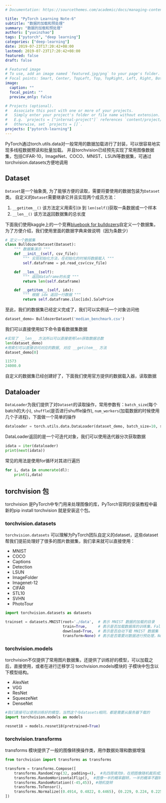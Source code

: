 ```yaml
---
# Documentation: https://sourcethemes.com/academic/docs/managing-content/

title: "PyTorch Learning Note-6"
subtitle: "数据的加载和预处理"
summary: "数据的加载和预处理"
authors: ["yuxinzhao"]
tags: ["pytorch", "deep learning"]
categories: ["deep-learning"]
date: 2019-07-23T17:20:42+08:00
lastmod: 2019-07-23T17:20:42+08:00
featured: false
draft: false

# Featured image
# To use, add an image named `featured.jpg/png` to your page's folder.
# Focal points: Smart, Center, TopLeft, Top, TopRight, Left, Right, BottomLeft, Bottom, BottomRight.
image:
  caption: ""
  focal_point: ""
  preview_only: false

# Projects (optional).
#   Associate this post with one or more of your projects.
#   Simply enter your project's folder or file name without extension.
#   E.g. `projects = ["internal-project"]` references `content/project/deep-learning/index.md`.
#   Otherwise, set `projects = []`.
projects: ["pytorch-learning"]
---
```


PyTorch通过torch.utils.data对一般常用的数据加载进行了封装，可以很容易地实现多线程数据预读和批量加载。 并且torchvision已经预先实现了常用图像数据集，包括CIFAR-10，ImageNet、COCO、MNIST、LSUN等数据集，可通过torchvision.datasets方便地调用

## Dataset

`Dataset`是一个抽象类, 为了能够方便的读取，需要将要使用的数据包装为`Dataset`类。 自定义的`Dataset`需要继承它并且实现两个成员方法：

1. `__getitem__()` 该方法定义用索引(`0` 到 `len(self)`)获取一条数据或一个样本
2. `__len__()` 该方法返回数据集的总长度

下面我们使用kaggle上的一个竞赛[bluebook for bulldozers](https://www.kaggle.com/c/bluebook-for-bulldozers/data)自定义一个数据集，为了方便介绍，我们使用里面的数据字典来做说明（因为条数少）

```python
# 定义一个数据集
class BulldozerDataset(Dataset):
    """ 数据集演示 """
    def __init__(self, csv_file):
        """ 实现初始化方法，在初始化的时候将数据载入 """
        self.dataframe = pd.read_csv(csv_file)

    def __len__(self):
        """ 返回dataframe的长度 """
        return len(self.dataframe)

    def __getitem__(self, idx):
        """ 根据 idx 返回一行数据 """
        return self.dataframe.iloc[idx].SalePrice
```

至此，我们的数据集已经定义完成了，我们可以实例话一个对象访问他

```python
dataset_demo= BulldozerDataset('median_benchmark.csv')
```

我们可以直接使用如下命令查看数据集数据

```python
#实现了 __len__ 方法所以可以直接使用len获取数据总数
len(dataset_demo)
#用索引可以直接访问对应的数据, 对应 __getitem__ 方法
dataset_demo[0]
```

```python
11573
24000.0
```

自定义的数据集已经创建好了，下面我们使用官方提供的数据载入器，读取数据

## Dataloader

`DataLoader`为我们提供了对`Dataset`的读取操作，常用参数有：`batch_size`(每个batch的大小), `shuffle`(是否进行shuffle操作), `num_workers`(加载数据的时候使用几个子进程)，下面做一个简单的操作

```python
dataloader = torch.utils.data.DataLoader(dataset_demo, batch_size=10, shuffle=True, num_workers=0)
```

DataLoader返回的是一个可迭代对象，我们可以使用迭代器分次获取数据

```python
idata = iter(dataloader)
print(next(idata))
```

常见的用法是使用for循环对其进行遍历

```python
for i, data in enumerate(dl):
    print(i,data)
```

## torchvision 包

torchvision 是PyTorch中专门用来处理图像的库，PyTorch官网的安装教程中最新的pip install torchvision 就是安装这个包。

### torchvision.datasets

`torchvision.datasets` 可以理解为PyTorch团队自定义的dataset，这些dataset帮我们提前处理好了很多的图片数据集，我们拿来就可以直接使用：

- MNIST
- COCO
- Captions
- Detection
- LSUN
- ImageFolder
- Imagenet-12
- CIFAR
- STL10
- SVHN
- PhotoTour

```python
import torchvision.datasets as datasets

trainset = datasets.MNIST(root='./data',  # 表示 MNIST 数据的加载的目录
                          train=True,     # 表示是否加载数据库的训练集，False的时候加载测试集
                          download=True,  # 表示是否自动下载 MNIST 数据集
                          transform=None) # 表示是否需要对数据进行预处理，None为不进行预处理
```

### torchvision.models

torchvision不仅提供了常用图片数据集，还提供了训练好的模型，可以加载之后，直接使用，或者在进行迁移学习 torchvision.models模块的 子模块中包含以下模型结构。

- AlexNet
- VGG
- ResNet
- SqueezeNet
- DenseNet

```python
#我们直接可以使用训练好的模型，当然这个与datasets相同，都是需要从服务器下载的
import torchvision.models as models

resnet18 = models.resnet18(pretrained=True)
```

### torchvision.transforms

transforms 模块提供了一般的图像转换操作类，用作数据处理和数据增强

```python
from torchvision import transforms as transforms

transform = transforms.Compose([
    transforms.RandomCrop(32, padding=4),  #先四周填充0，在把图像随机裁剪成32*32
    transforms.RandomHorizontalFlip(),  #图像一半的概率翻转，一半的概率不翻转
    transforms.RandomRotation((-45,45)), #随机旋转
    transforms.ToTensor(),
    transforms.Normalize((0.4914, 0.4822, 0.4465), (0.229, 0.224, 0.225)), #R,G,B每层的归一化用到的均值和方差 mean=[0.485, 0.456, 0.406],std=[0.229, 0.224, 0.225]
])
```


